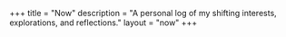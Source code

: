 +++
title = "Now"
description = "A personal log of my shifting interests, explorations, and reflections."
layout = "now"
+++

